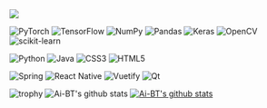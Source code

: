 <!-- header -->
<img src="https://capsule-render.vercel.app/api?type=cylinder&color=auto&text=AI%20Developer&fontAlignY=45&fontSize=40&height=150&desc=Ai-BT&descAlignY=70">

<!--badge -->

<!-- ML/DL-->
![PyTorch](https://img.shields.io/badge/PyTorch-%23EE4C2C.svg?style=for-the-badge&logo=PyTorch&logoColor=white&align="center")
![TensorFlow](https://img.shields.io/badge/TensorFlow-%23FF6F00.svg?style=for-the-badge&logo=TensorFlow&logoColor=white)
![NumPy](https://img.shields.io/badge/numpy-%23013243.svg?style=for-the-badge&logo=numpy&logoColor=white)
![Pandas](https://img.shields.io/badge/pandas-%23150458.svg?style=for-the-badge&logo=pandas&logoColor=white)
![Keras](https://img.shields.io/badge/Keras-%23D00000.svg?style=for-the-badge&logo=Keras&logoColor=white)
![OpenCV](https://img.shields.io/badge/opencv-%23white.svg?style=for-the-badge&logo=opencv&logoColor=white)
![scikit-learn](https://img.shields.io/badge/scikit--learn-%23F7931E.svg?style=for-the-badge&logo=scikit-learn&logoColor=white)

<!-- language -->
![Python](https://img.shields.io/badge/python-3670A0?style=for-the-badge&logo=python&logoColor=ffdd54)
![Java](https://img.shields.io/badge/java-%23ED8B00.svg?style=for-the-badge&logo=java&logoColor=white)
![CSS3](https://img.shields.io/badge/css3-%231572B6.svg?style=for-the-badge&logo=css3&logoColor=white)
![HTML5](https://img.shields.io/badge/html5-%23E34F26.svg?style=for-the-badge&logo=html5&logoColor=white)

<!-- frame work-->
![Spring](https://img.shields.io/badge/spring-%236DB33F.svg?style=for-the-badge&logo=spring&logoColor=white)
![React Native](https://img.shields.io/badge/react_native-%2320232a.svg?style=for-the-badge&logo=react&logoColor=%2361DAFB)
![Vuetify](https://img.shields.io/badge/Vuetify-1867C0?style=for-the-badge&logo=vuetify&logoColor=AEDDFF)
![Qt](https://img.shields.io/badge/Qt-%23217346.svg?style=for-the-badge&logo=Qt&logoColor=white)


<!--trophy-->
![trophy](https://github-profile-trophy.vercel.app/?username=Ai-BT)
![Ai-BT's github stats](https://github-readme-stats.vercel.app/api?username=Ai-BT&show_icons=true)
[![Ai-BT's github stats](https://github-readme-stats.vercel.app/api/top-langs/?username=Ai-BT&show_icons=true&hide_border=true&title_color=004386&icon_color=004386&layout=compact)](https://github.com/Ai-BT)


